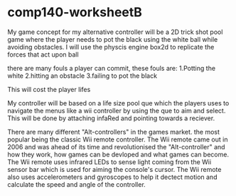 # comp140-worksheetB
My game concept for my alternative controller will be a 2D trick shot pool game where the player
needs to pot the black using the white ball while avoiding obstacles.
I will use the physcis engine box2d to replicate the forces that act upon ball

there are many fouls a player can commit, these  fouls are: 
1.Potting the white 
2.hitting an obstacle 
3.failing to pot the black

This will cost the player lifes

My controller will be based on a life size pool que which the players uses to navigate the menus like a wii controller by using the que to aim and select. This will be done by attaching infaRed and pointing towards a reciever.
 
There are many different "Alt-controllers" in the games market. the most popular being the classic Wii remote controller. The Wii remote
came out in 2006 and was ahead of its time and  revolutionised the "Alt-controller" and how they work, how games can be devloped and what
games can become. The Wii remote uses infrared LEDs to sense light coming from the Wii sensor bar which is used for aiming the console's
cursor. The Wii remote also uses accelerometers and gyroscopes to help it dectect motion and calculate the speed and angle of the controller.
 
